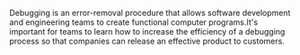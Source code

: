 Debugging is an error-removal procedure that allows software development
and engineering teams to create functional computer programs.It's important
for teams to learn how to increase the efficiency of a debugging process so that
companies can release an effective product to customers.

